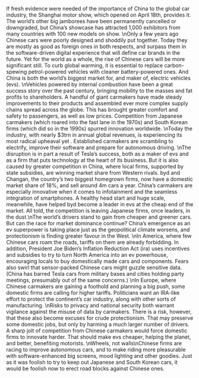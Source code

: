 If fresh evidence were needed of the importance of China to the global car industry, the Shanghai motor show, which opened on April 18th, provides it. The world’s other big jamborees have been permanently cancelled or downgraded, but China’s showcase has attracted 1,000 exhibitors from many countries with 100 new models on show. \nOnly a few years ago Chinese cars were poorly designed and shoddily put together. Today they are mostly as good as foreign ones in both respects, and surpass them in the software-driven digital experience that will define car brands in the future. Yet for the world as a whole, the rise of Chinese cars will be more significant still. To curb global warming, it is essential to replace carbon-spewing petrol-powered vehicles with cleaner battery-powered ones. And China is both the world’s biggest market for, and maker of, electric vehicles (evs). \nVehicles powered by internal combustion have been a great success story over the past century, bringing mobility to the masses and fat profits to shareholders. A handful of giant carmakers have made steady improvements to their products and assembled ever more complex supply chains spread across the globe. This has brought greater comfort and safety to passengers, as well as low prices. Competition from Japanese carmakers (which roared into the fast lane in the 1970s) and South Korean firms (which did so in the 1990s) spurred innovation worldwide. \nToday the industry, with nearly $3trn in annual global revenues, is experiencing its most radical upheaval yet . Established carmakers are scrambling to electrify, improve their software and prepare for autonomous driving.  \nThe disruption is in part a result of Tesla’s success, both as a maker of evs and as a firm that puts technology at the heart of its business. But it is also caused by greater competition in China, where local firms, supported by state subsidies, are winning market share from Western rivals. byd and Changan, the country’s two biggest homegrown firms, now have a domestic market share of 18%, and sell around 4m cars a year. China’s carmakers are especially innovative when it comes to infotainment and the seamless integration of smartphones. A healthy head start and huge scale, meanwhile, have helped byd become a leader in evs at the cheap end of the market. All told, the competition is leaving Japanese firms, once leaders, in the dust.\nThe world’s drivers stand to gain from cheaper and greener cars. But can the race for market dominance continue? China’s emergence as an ev superpower is taking place just as the geopolitical climate worsens, and protectionism is finding greater favour in the West. \nIn America, where few Chinese cars roam the roads, tariffs on them are already forbidding. In addition, President Joe Biden’s Inflation Reduction Act (ira) uses incentives and subsidies to try to turn North America into an ev powerhouse, encouraging locals to buy domestically made cars and components. Fears also swirl that sensor-packed Chinese cars might guzzle sensitive data. (China has barred Tesla cars from military bases and cities holding party meetings, presumably out of the same concerns.) \nIn Europe, where Chinese carmakers are gaining a foothold and planning a big push, some domestic firms are calling for higher tariffs. Politicians want an IRA-like effort to protect the continent’s car industry, along with other sorts of manufacturing. \nRisks to privacy and national security both warrant vigilance against the misuse of data by carmakers. There is a risk, however, that these also become excuses for crude protectionism. That may preserve some domestic jobs, but only by harming a much larger number of drivers. A sharp jolt of competition from Chinese carmakers would force domestic firms to innovate harder. That should make evs cheaper, helping the planet, and better, benefiting motorists. \nWheels, not walls\nChinese firms are racing to improve autonomous cars, and to make riding more pleasurable with software-enhanced big screens, mood lighting and other goodies. Just as it was foolish to try to keep out Japanese and South Korean cars, it would be foolish now to erect road blocks against Chinese ones. 